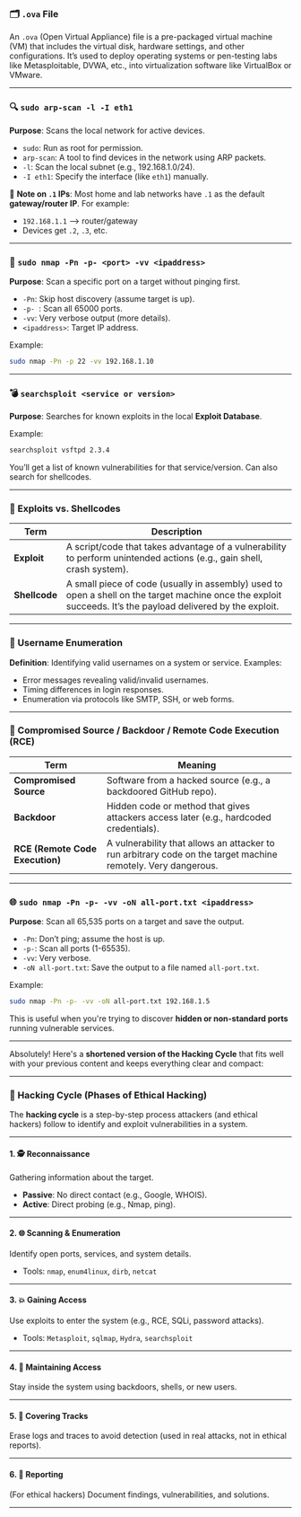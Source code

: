 
### 🗂️ `.ova` File

An `.ova` (Open Virtual Appliance) file is a pre-packaged virtual machine (VM) that includes the virtual disk, hardware settings, and other configurations. It’s used to deploy operating systems or pen-testing labs like Metasploitable, DVWA, etc., into virtualization software like VirtualBox or VMware.

---

### 🔍 `sudo arp-scan -l -I eth1`

**Purpose**: Scans the local network for active devices.

* `sudo`: Run as root for permission.
* `arp-scan`: A tool to find devices in the network using ARP packets.
* `-l`: Scan the local subnet (e.g., 192.168.1.0/24).
* `-I eth1`: Specify the interface (like `eth1`) manually.

📌 **Note on `.1` IPs**:
Most home and lab networks have `.1` as the default **gateway/router IP**. For example:

* `192.168.1.1` —> router/gateway
* Devices get `.2`, `.3`, etc.

---

### 🔎 `sudo nmap -Pn -p- <port> -vv <ipaddress>`

**Purpose**: Scan a specific port on a target without pinging first.

* `-Pn`: Skip host discovery (assume target is up).
* `-p- `: Scan all 65000 ports.
* `-vv`: Very verbose output (more details).
* `<ipaddress>`: Target IP address.

Example:

```bash
sudo nmap -Pn -p 22 -vv 192.168.1.10
```

---

### 💣 `searchsploit <service or version>`

**Purpose**: Searches for known exploits in the local **Exploit Database**.

Example:

```bash
searchsploit vsftpd 2.3.4
```

You’ll get a list of known vulnerabilities for that service/version. Can also search for shellcodes.

---

### 🧠 Exploits vs. Shellcodes

| Term          | Description                                                                                                                                                  |
| ------------- | ------------------------------------------------------------------------------------------------------------------------------------------------------------ |
| **Exploit**   | A script/code that takes advantage of a vulnerability to perform unintended actions (e.g., gain shell, crash system).                                        |
| **Shellcode** | A small piece of code (usually in assembly) used to open a shell on the target machine once the exploit succeeds. It’s the payload delivered by the exploit. |

---

### 🧍 Username Enumeration

**Definition**: Identifying valid usernames on a system or service.
Examples:

* Error messages revealing valid/invalid usernames.
* Timing differences in login responses.
* Enumeration via protocols like SMTP, SSH, or web forms.

---

### 🐍 Compromised Source / Backdoor / Remote Code Execution (RCE)

| Term                            | Meaning                                                                                                       |
| ------------------------------- | ------------------------------------------------------------------------------------------------------------- |
| **Compromised Source**          | Software from a hacked source (e.g., a backdoored GitHub repo).                                               |
| **Backdoor**                    | Hidden code or method that gives attackers access later (e.g., hardcoded credentials).                        |
| **RCE (Remote Code Execution)** | A vulnerability that allows an attacker to run arbitrary code on the target machine remotely. Very dangerous. |

---

### 🌐 `sudo nmap -Pn -p- -vv -oN all-port.txt <ipaddress>`

**Purpose**: Scan all 65,535 ports on a target and save the output.

* `-Pn`: Don’t ping; assume the host is up.
* `-p-`: Scan all ports (1-65535).
* `-vv`: Very verbose.
* `-oN all-port.txt`: Save the output to a file named `all-port.txt`.

Example:

```bash
sudo nmap -Pn -p- -vv -oN all-port.txt 192.168.1.5
```

This is useful when you're trying to discover **hidden or non-standard ports** running vulnerable services.

---
Absolutely! Here's a **shortened version of the Hacking Cycle** that fits well with your previous content and keeps everything clear and compact:

---

### 🔄 Hacking Cycle (Phases of Ethical Hacking)

The **hacking cycle** is a step-by-step process attackers (and ethical hackers) follow to identify and exploit vulnerabilities in a system.

---

#### 1. 🕵️ Reconnaissance

Gathering information about the target.

* **Passive**: No direct contact (e.g., Google, WHOIS).
* **Active**: Direct probing (e.g., Nmap, ping).

---

#### 2. 🌐 Scanning & Enumeration

Identify open ports, services, and system details.

* Tools: `nmap`, `enum4linux`, `dirb`, `netcat`

---

#### 3. 💥 Gaining Access

Use exploits to enter the system (e.g., RCE, SQLi, password attacks).

* Tools: `Metasploit`, `sqlmap`, `Hydra`, `searchsploit`

---

#### 4. 🔐 Maintaining Access

Stay inside the system using backdoors, shells, or new users.

---

#### 5. 🧹 Covering Tracks

Erase logs and traces to avoid detection (used in real attacks, not in ethical reports).

---

#### 6. 📝 Reporting

(For ethical hackers) Document findings, vulnerabilities, and solutions.

---
